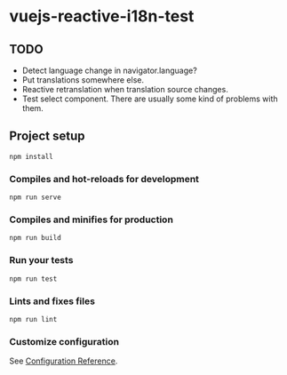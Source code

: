 # vuejs-reactive-i18n-test


## TODO

* Detect language change in navigator.language?
* Put translations somewhere else.
* Reactive retranslation when translation source changes.
* Test select component. There are usually some kind of problems with them.

## Project setup
```
npm install
```

### Compiles and hot-reloads for development
```
npm run serve
```

### Compiles and minifies for production
```
npm run build
```

### Run your tests
```
npm run test
```

### Lints and fixes files
```
npm run lint
```

### Customize configuration
See [Configuration Reference](https://cli.vuejs.org/config/).
